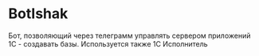 # BotIshak
Бот, позволяющий через телеграмм управлять сервером приложений 1С - создавать базы. 
Используется также 1С Исполнитель
